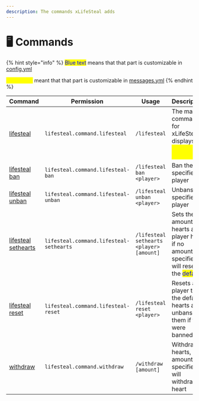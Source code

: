 ```yaml
---
description: The commands xLifeSteal adds
---
```


# 🖥️ Commands

{% hint style="info" %}
<mark style="color:blue;">Blue text</mark> means that that part is customizable in [config.yml](../../configuration/config.yml.md)

<mark style="color:yellow;">Yellow text</mark> meant that that part is customizable in [messages.yml](../../configuration/messages.yml.md)
{% endhint %}

| Command                                                 | Permission                              | Usage                                    | Description                                                                                                                  |
| ------------------------------------------------------- | --------------------------------------- | ---------------------------------------- | ---------------------------------------------------------------------------------------------------------------------------- |
| [lifesteal](lifesteal.md)                               | `lifesteal.command.lifesteal`           | `/lifesteal`                             | The main command for xLifeSteal, displays a <mark style="color:yellow;">help/info message</mark>                             |
| [lifesteal ban](lifesteal.md#lifesteal-ban)             | `lifesteal.command.lifesteal-ban`       | `/lifesteal ban <player>`                | Ban the specified player                                                                                                     |
| [lifesteal unban](lifesteal.md#lifesteal-unban)         | `lifesteal.command.lifesteal-unban`     | `/lifesteal unban <player>`              | Unbans the specified player                                                                                                  |
| [lifesteal sethearts](lifesteal.md#lifesteal-sethearts) | `lifesteal.command.lifesteal-sethearts` | `/lifesteal sethearts <player> [amount]` | Sets the amount of hearts a player has if no amount specified, it will reset to the <mark style="color:blue;">default</mark> |
| [lifesteal reset](lifesteal.md#lifesteal-reset)         | `lifesteal.command.lifesteal-reset`     | `/lifesteal reset <player>`              | Resets a player to the default hearts and unbans them if they were banned                                                    |
| [withdraw](withdraw.md)                                 | `lifesteal.command.withdraw`            | `/withdraw [amount]`                     | Withdraws hearts, if no amount specified it will withdraw 1 heart                                                            |
